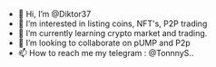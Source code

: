 - 👋 Hi, I’m @Diktor37
- 👀 I’m interested in listing coins, NFT's, P2P trading
- 🌱 I’m currently learning crypto market and trading.
- 💞️ I’m looking to collaborate on pUMP and P2p
- 📫 How to reach me my telegram : @TonnnyS..

<!---
Diktor37/Diktor37 is a ✨ special ✨ repository because its `README.md` (this file) appears on your GitHub profile.
You can click the Preview link to take a look at your changes.
--->
